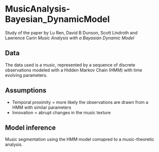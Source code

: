 # MusicAnalysis-Bayesian_DynamicModel
Study of the paper by Lu Ren, David B Dunson, Scott Lindroth and Lawrence Carin *Music Analysis with a Bayasian Dynamic Model*

## Data 
The data used is a music, represented by a sequence of discrete observations modeled with a Hidden Markov Chain (HMM) with time evolving parameters. 

## Assumptions 
* Temporal proximity = more likely the observations are drawn from a HMM with similar parameters
* Innovation = abrupt changes in the music texture

## Model inference
Music segmentation using the HMM model comapred to a music-theoretic analysis. 


